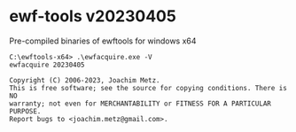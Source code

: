 # ewf-tools v20230405
Pre-compiled binaries of ewftools for windows x64

```
C:\ewftools-x64> .\ewfacquire.exe -V
ewfacquire 20230405

Copyright (C) 2006-2023, Joachim Metz.
This is free software; see the source for copying conditions. There is NO
warranty; not even for MERCHANTABILITY or FITNESS FOR A PARTICULAR PURPOSE.
Report bugs to <joachim.metz@gmail.com>.
